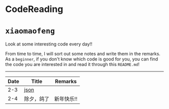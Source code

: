 # CodeReading

`xiaomaofeng`
===========================

Look at some interesting code every day!!

From time to time, I will sort out some notes and write them in the remarks. As a `beginner`, if you don't know which code is good for you, you can find the code you are interested in and read it through this `README.md`! 

****

|Date|Title|Remarks|
|-|-|-|
|2-3|[json](https://github.com/nlohmann/json#json-as-first-class-data-type "JSON for Mordenn C++")| |
|2-4|除夕，鸽了|新年快乐!!|
